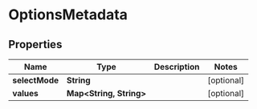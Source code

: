 

# OptionsMetadata


## Properties

Name | Type | Description | Notes
------------ | ------------- | ------------- | -------------
**selectMode** | **String** |  |  [optional]
**values** | **Map&lt;String, String&gt;** |  |  [optional]



